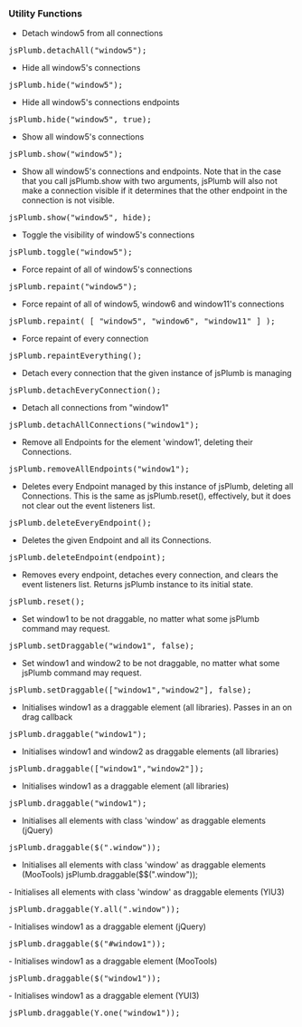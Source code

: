 ### Utility Functions
- Detach window5 from all connections
<pre>
jsPlumb.detachAll("window5");
</pre>
- Hide all window5's connections
<pre>
jsPlumb.hide("window5");
</pre>
- Hide all window5's connections endpoints
<pre>
jsPlumb.hide("window5", true);
</pre>
- Show all window5's connections
<pre>
jsPlumb.show("window5");
</pre>
- Show all window5's connections and endpoints.  Note that in the case that you call jsPlumb.show with two arguments, jsPlumb will also not make a connection visible if it determines that the other endpoint in the connection is not visible.
<pre>
jsPlumb.show("window5", hide);
</pre>
- Toggle the visibility of window5's connections
<pre>
jsPlumb.toggle("window5");
</pre>
- Force repaint of all of window5's connections
<pre>
jsPlumb.repaint("window5");
</pre>
- Force repaint of all of window5, window6 and window11's connections
<pre>
jsPlumb.repaint( [ "window5", "window6", "window11" ] );
</pre>
- Force repaint of every connection
<pre>
jsPlumb.repaintEverything();
</pre>
- Detach every connection that the given instance of jsPlumb is managing
<pre>
jsPlumb.detachEveryConnection();
</pre>
- Detach all connections from "window1"
<pre>
jsPlumb.detachAllConnections("window1");
</pre>
- Remove all Endpoints for the element 'window1', deleting their Connections.
<pre>
jsPlumb.removeAllEndpoints("window1");
</pre>
- Deletes every Endpoint managed by this instance of jsPlumb, deleting all Connections. This is the same as jsPlumb.reset(), effectively, but it does not clear out the event listeners list. 
<pre>
jsPlumb.deleteEveryEndpoint();
</pre>
- Deletes the given Endpoint and all its Connections. 
<pre>
jsPlumb.deleteEndpoint(endpoint);
</pre>
- Removes every endpoint, detaches every connection, and clears the event listeners list.  Returns jsPlumb instance to its initial state.  
<pre>
jsPlumb.reset();
</pre>
- Set window1 to be not draggable, no matter what some jsPlumb command may request.
<pre>
jsPlumb.setDraggable("window1", false);
</pre>
- Set window1 and window2 to be not draggable, no matter what some jsPlumb command may request.
<pre>
jsPlumb.setDraggable(["window1","window2"], false);
</pre>
- Initialises window1 as a draggable element (all libraries). Passes in an on drag callback				
<pre>
jsPlumb.draggable("window1");
</pre>
- Initialises window1 and window2 as draggable elements (all libraries)
<pre>
jsPlumb.draggable(["window1","window2"]);
</pre>
- Initialises window1 as a draggable element (all libraries)
<pre>
jsPlumb.draggable("window1");
</pre>
- Initialises all elements with class 'window' as draggable elements (jQuery)
<pre>
jsPlumb.draggable($(".window"));
</pre>
- Initialises all elements with class 'window' as draggable elements (MooTools)
jsPlumb.draggable($$(".window"));
</pre>
- Initialises all elements with class 'window' as draggable elements (YIU3)
<pre>
jsPlumb.draggable(Y.all(".window"));
</pre>
- Initialises window1 as a draggable element (jQuery)
<pre>
jsPlumb.draggable($("#window1"));
</pre>
- Initialises window1 as a draggable element (MooTools)
<pre>
jsPlumb.draggable($("window1"));
</pre>
- Initialises window1 as a draggable element (YUI3)
<pre>
jsPlumb.draggable(Y.one("window1"));
</pre>
